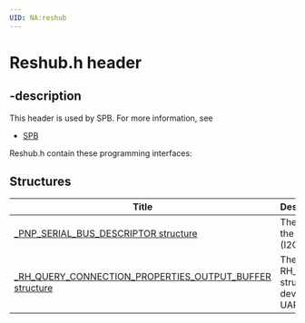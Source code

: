 ```yaml
---
UID: NA:reshub
---
```


# Reshub.h header

## -description

This header is used by SPB. For more information, see
- [SPB](../_SPB/index.md)

Reshub.h contain these programming interfaces:


## Structures

| Title   | Description   |
| ---- |:---- |
| [_PNP_SERIAL_BUS_DESCRIPTOR structure](ns-reshub-_pnp_serial_bus_descriptor.md) | The PNP_SERIAL_BUS_DESCRIPTOR structure describes the physical connection of a target device to a serial bus (I2C, SPI, or UART). |
| [_RH_QUERY_CONNECTION_PROPERTIES_OUTPUT_BUFFER structure](ns-reshub-_rh_query_connection_properties_output_buffer.md) | The RH_QUERY_CONNECTION_PROPERTIES_OUTPUT_BUFFER structure contains the connection properties for a target device that is connected to a serial bus (I2C, SPI, or UART). |
